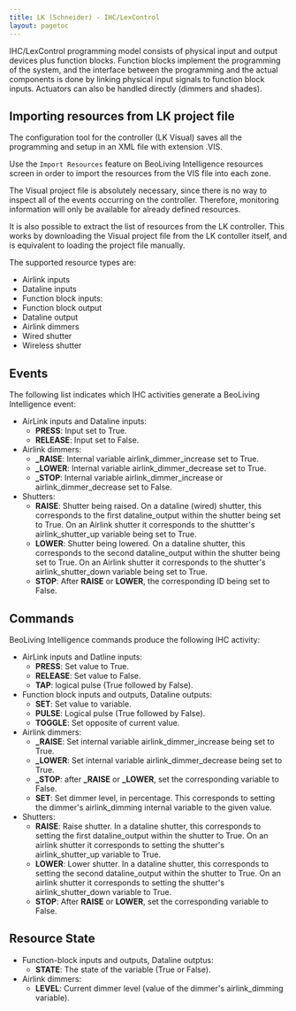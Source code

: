 ```yaml
---
title: LK (Schneider) - IHC/LexControl
layout: pagetoc
---
```


IHC/LexControl programming model consists of physical input and output
devices plus function blocks. Function blocks implement the programming
of the system, and the interface between the programming and the actual
components is done by linking physical input signals to function block
inputs. Actuators can also be handled directly (dimmers and shades).

Importing resources from LK project file
----------------------------------------

The configuration tool for the controller (LK Visual) saves all the
programming and setup in an XML file with extension .VIS.

Use the `Import Resources` feature on BeoLiving Intelligence resources
screen in order to import the resources from the VIS file into each zone.

The Visual project file is absolutely necessary, since there is no way
to inspect all of the events occurring on the controller. Therefore,
monitoring information will only be available for already defined
resources.

It is also possible to extract the list of resources from the LK
controller. This works by downloading the Visual project file from the
LK contoller itself, and is equivalent to loading the project file
manually.

The supported resource types are:

 + Airlink inputs
 + Dataline inputs
 + Function block inputs:
 + Function block output
 + Dataline output
 + Airlink dimmers
 + Wired shutter
 + Wireless shutter

Events
---------------

The following list indicates which IHC activities generate a BeoLiving Intelligence event:

 + AirLink inputs and Dataline inputs:
   - **PRESS**: Input set to True.
   - **RELEASE**: Input set to False.
 + Airlink dimmers:
   - **\_RAISE**: Internal variable airlink\_dimmer\_increase set to True.
   - **\_LOWER**: Internal variable airlink\_dimmer\_decrease set to True.
   - **\_STOP**: Internal variable airlink\_dimmer\_increase or
     airlink\_dimmer\_decrease set to False.
 + Shutters:
   - **RAISE**: Shutter being raised. On a dataline (wired) shutter,
     this corresponds to the first dataline\_output within the shutter
     being set to True. On an Airlink shutter it corresponds to the
     shuttter's airlink\_shutter\_up variable being set to True.
   - **LOWER**: Shutter being lowered. On a dataline shutter, this
     corresponds to the second dataline\_output within the shutter
     being set to True. On an Airlink shutter it corresponds to the
     shutter's airlink\_shutter\_down variable being set to True.
   - **STOP**: After **RAISE** or **LOWER**, the corresponding ID being set to
     False.

Commands
-----------------

BeoLiving Intelligence commands produce the following IHC activity:

+ AirLink inputs and Datline inputs:
   - **PRESS**: Set value to True.
   - **RELEASE**: Set value to False.
   - **TAP**: logical pulse (True followed by False).
+ Function block inputs and outputs, Dataline outputs:
   - **SET**: Set value to variable.
   - **PULSE**: Logical pulse (True followed by False).
   - **TOGGLE**: Set opposite of current value.
+ Airlink dimmers:
   - **\_RAISE**: Set internal variable airlink\_dimmer\_increase being set to True.
   - **\_LOWER**: Set internal variable airlink\_dimmer\_decrease being set to True.
   - **\_STOP**: after **\_RAISE** or **\_LOWER**, set the corresponding
     variable to False.
   - **SET**: Set dimmer level, in percentage. This corresponds to setting the
     dimmer's airlink\_dimming internal variable to the given value.
+ Shutters:
   - **RAISE**: Raise shutter. In a dataline shutter, this corresponds to
     setting the first dataline\_output within the shutter to True. On an airlink
     shutter it corresponds to setting the shutter's airlink\_shutter\_up variable
     to True.
   - **LOWER**: Lower shutter. In a dataline shutter, this corresponds to
     setting the second dataline\_output within the shutter to True. On an airlink
     shutter it corresponds to setting the shutter's airlink\_shutter\_down
     variable to True.
   - **STOP**: After **RAISE** or **LOWER**, set the corresponding
     variable to False.

Resource State
--------------
+ Function-block inputs and outputs, Dataline outptus:
   - **STATE**: The state of the variable (True or False).
+ Airlink dimmers:
   - **LEVEL**: Current dimmer level (value of the dimmer's airlink\_dimming variable).
